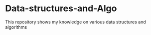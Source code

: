 # Data-structures-and-Algo
This repository shows my knowledge on various data structures and algorithms 
